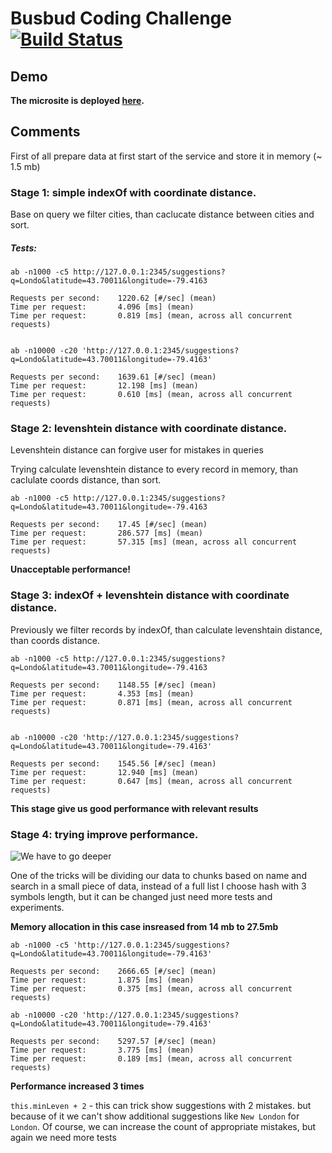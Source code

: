 # Busbud Coding Challenge [![Build Status](https://travis-ci.org/nvnoskov/coding-challenge-backend-c.svg?branch=master)](https://travis-ci.org/nvnoskov/coding-challenge-backend-c)

## Demo
**The microsite is deployed [here](https://busbud-backend-app.herokuapp.com/).**


## Comments
First of all prepare data at first start of the service and store it in memory (~ 1.5 mb)

### Stage 1: simple indexOf with coordinate distance.

Base on query we filter cities, than caclucate distance between cities and sort.

##### Tests:
```
ab -n1000 -c5 http://127.0.0.1:2345/suggestions?q=Londo&latitude=43.70011&longitude=-79.4163

Requests per second:    1220.62 [#/sec] (mean)
Time per request:       4.096 [ms] (mean)
Time per request:       0.819 [ms] (mean, across all concurrent requests)


ab -n10000 -c20 'http://127.0.0.1:2345/suggestions?q=Londo&latitude=43.70011&longitude=-79.4163'

Requests per second:    1639.61 [#/sec] (mean)
Time per request:       12.198 [ms] (mean)
Time per request:       0.610 [ms] (mean, across all concurrent requests)
```

### Stage 2: levenshtein distance with coordinate distance.
Levenshtein distance can forgive user for mistakes in queries

Trying calculate levenshtein distance to every record in memory, than caclulate coords distance, than sort.

```
ab -n1000 -c5 http://127.0.0.1:2345/suggestions?q=Londo&latitude=43.70011&longitude=-79.4163

Requests per second:    17.45 [#/sec] (mean)
Time per request:       286.577 [ms] (mean)
Time per request:       57.315 [ms] (mean, across all concurrent requests)

```
**Unacceptable performance!**


### Stage 3: indexOf + levenshtein distance with coordinate distance.

Previously we filter records by indexOf, than calculate levenshtain distance, than coords distance.

```
ab -n1000 -c5 http://127.0.0.1:2345/suggestions?q=Londo&latitude=43.70011&longitude=-79.4163

Requests per second:    1148.55 [#/sec] (mean)
Time per request:       4.353 [ms] (mean)
Time per request:       0.871 [ms] (mean, across all concurrent requests)


ab -n10000 -c20 'http://127.0.0.1:2345/suggestions?q=Londo&latitude=43.70011&longitude=-79.4163'

Requests per second:    1545.56 [#/sec] (mean)
Time per request:       12.940 [ms] (mean)
Time per request:       0.647 [ms] (mean, across all concurrent requests)

```

**This stage give us good performance with relevant results**

### Stage 4: trying improve performance.
![We have to go deeper](https://miro.medium.com/max/1024/1*cwR_ezx0jliDvVUV6yno5g.jpeg)

One of the tricks will be dividing our data to chunks based on name and search in a small piece of data, instead of a full list
I choose hash with 3 symbols length, but it can be changed just need more tests and experiments.


**Memory allocation in this case insreased from 14 mb to 27.5mb**

```
ab -n1000 -c5 'http://127.0.0.1:2345/suggestions?q=Londo&latitude=43.70011&longitude=-79.4163'

Requests per second:    2666.65 [#/sec] (mean)
Time per request:       1.875 [ms] (mean)
Time per request:       0.375 [ms] (mean, across all concurrent requests)

ab -n10000 -c20 'http://127.0.0.1:2345/suggestions?q=Londo&latitude=43.70011&longitude=-79.4163'

Requests per second:    5297.57 [#/sec] (mean)
Time per request:       3.775 [ms] (mean)
Time per request:       0.189 [ms] (mean, across all concurrent requests)

```
**Performance increased 3 times**

`this.minLeven + 2` - this can trick show suggestions with 2 mistakes. but because of it we can't show additional suggestions like `New London` for `London`.
Of course, we can increase the count of appropriate mistakes, but again we need more tests
